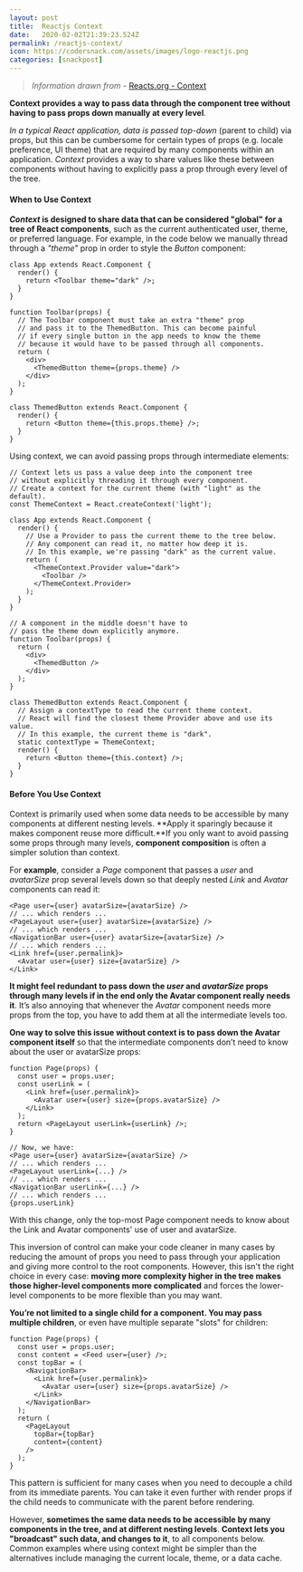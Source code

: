 ```yaml
---
layout: post
title:  Reactjs Context
date:   2020-02-02T21:39:23.524Z
permalink: /reactjs-context/
icon: https://codersnack.com/assets/images/logo-reactjs.png
categories: [snackpost]
---
```


> *Information drawn from* - [Reacts.org - Context](https://reactjs.org/docs/context.html)

**Context provides a way to pass data through the component tree without having to pass props down manually at every level**.

*In a typical React application, data is passed top-down* (parent to child) via props, but this can be cumbersome for certain types of props (e.g. locale preference, UI theme) that are required by many components within an application. *Context* provides a way to share values like these between components without having to explicitly pass a prop through every level of the tree.

#### When to Use Context
***Context* is designed to share data that can be considered "global" for a tree of React components**, such as the current authenticated user, theme, or preferred language. For example, in the code below we manually thread through a *"theme"* prop in order to style the *Button* component:
```
class App extends React.Component {
  render() {
    return <Toolbar theme="dark" />;
  }
}

function Toolbar(props) {
  // The Toolbar component must take an extra "theme" prop
  // and pass it to the ThemedButton. This can become painful
  // if every single button in the app needs to know the theme
  // because it would have to be passed through all components.
  return (
    <div>
      <ThemedButton theme={props.theme} />
    </div>
  );
}

class ThemedButton extends React.Component {
  render() {
    return <Button theme={this.props.theme} />;
  }
}
```

Using context, we can avoid passing props through intermediate elements:

```
// Context lets us pass a value deep into the component tree
// without explicitly threading it through every component.
// Create a context for the current theme (with "light" as the default).
const ThemeContext = React.createContext('light');

class App extends React.Component {
  render() {
    // Use a Provider to pass the current theme to the tree below.
    // Any component can read it, no matter how deep it is.
    // In this example, we're passing "dark" as the current value.
    return (
      <ThemeContext.Provider value="dark">
        <Toolbar />
      </ThemeContext.Provider>
    );
  }
}

// A component in the middle doesn't have to
// pass the theme down explicitly anymore.
function Toolbar(props) {
  return (
    <div>
      <ThemedButton />
    </div>
  );
}

class ThemedButton extends React.Component {
  // Assign a contextType to read the current theme context.
  // React will find the closest theme Provider above and use its value.
  // In this example, the current theme is "dark".
  static contextType = ThemeContext;
  render() {
    return <Button theme={this.context} />;
  }
}
```

#### Before You Use Context
Context is primarily used when some data needs to be accessible by many components at different nesting levels. **Apply it sparingly because it makes component reuse more difficult.**If you only want to avoid passing some props through many levels, **component composition** is often a simpler solution than context.

For **example**, consider a *Page* component that passes a *user* and *avatarSize* prop several levels down so that deeply nested *Link* and *Avatar* components can read it:
```
<Page user={user} avatarSize={avatarSize} />
// ... which renders ...
<PageLayout user={user} avatarSize={avatarSize} />
// ... which renders ...
<NavigationBar user={user} avatarSize={avatarSize} />
// ... which renders ...
<Link href={user.permalink}>
  <Avatar user={user} size={avatarSize} />
</Link>
```

**It might feel redundant to pass down the *user* and *avatarSize* props through many levels if in the end only the Avatar component really needs it**. It’s also annoying that whenever the *Avatar* component needs more props from the top, you have to add them at all the intermediate levels too.

**One way to solve this issue without context is to pass down the Avatar component itself** so that the intermediate components don’t need to know about the user or avatarSize props:

```
function Page(props) {
  const user = props.user;
  const userLink = (
    <Link href={user.permalink}>
      <Avatar user={user} size={props.avatarSize} />
    </Link>
  );
  return <PageLayout userLink={userLink} />;
}

// Now, we have:
<Page user={user} avatarSize={avatarSize} />
// ... which renders ...
<PageLayout userLink={...} />
// ... which renders ...
<NavigationBar userLink={...} />
// ... which renders ...
{props.userLink}
```

With this change, only the top-most Page component needs to know about the Link and Avatar components' use of user and avatarSize.

This inversion of control can make your code cleaner in many cases by reducing the amount of props you need to pass through your application and giving more control to the root components. However, this isn't the right choice in every case: **moving more complexity higher in the tree makes those higher-level components more complicated** and forces the lower-level components to be more flexible than you may want.

**You’re not limited to a single child for a component. You may pass multiple children**, or even have multiple separate "slots" for children:

```
function Page(props) {
  const user = props.user;
  const content = <Feed user={user} />;
  const topBar = (
    <NavigationBar>
      <Link href={user.permalink}>
        <Avatar user={user} size={props.avatarSize} />
      </Link>
    </NavigationBar>
  );
  return (
    <PageLayout
      topBar={topBar}
      content={content}
    />
  );
}
```
This pattern is sufficient for many cases when you need to decouple a child from its immediate parents. You can take it even further with render props if the child needs to communicate with the parent before rendering.

However, **sometimes the same data needs to be accessible by many components in the tree, and at different nesting levels**. **Context lets you "broadcast" such data, and changes to it**, to all components below. Common examples where using context might be simpler than the alternatives include managing the current locale, theme, or a data cache.
